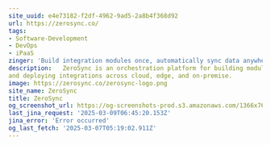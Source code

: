 ```yaml
---
site_uuid: e4e73182-f2df-4962-9ad5-2a8b4f368d92
url: https://zerosync.co/
tags:
- Software-Development
- DevOps
- iPaaS
zinger: 'Build integration modules once, automatically sync data anywhere'
description:   ZeroSync is an orchestration platform for building modules, synchronizing data
and deploying integrations across cloud, edge, and on-premise.
image: https://zerosync.co/zerosync-logo.png
site_name: ZeroSync
title: ZeroSync
og_screenshot_url: https://og-screenshots-prod.s3.amazonaws.com/1366x768/80/false/57225e86925aec48819247c13bd22ae847f25040ed8c1f660127e1feac186111.jpeg
last_jina_request: '2025-03-09T06:45:20.153Z'
jina_error: 'Error occurred'
og_last_fetch: '2025-03-07T05:19:02.911Z'
---
```


